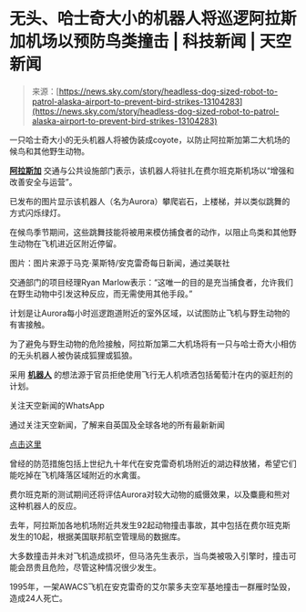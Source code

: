 <!--yml

category: 未分类

date: 2024-05-29 12:48:10

-->

# 无头、哈士奇大小的机器人将巡逻阿拉斯加机场以预防鸟类撞击 | 科技新闻 | 天空新闻

> 来源：[https://news.sky.com/story/headless-dog-sized-robot-to-patrol-alaska-airport-to-prevent-bird-strikes-13104283](https://news.sky.com/story/headless-dog-sized-robot-to-patrol-alaska-airport-to-prevent-bird-strikes-13104283)

一只哈士奇大小的无头机器人将被伪装成coyote，以防止阿拉斯加第二大机场的候鸟和其他野生动物。

**[阿拉斯加](https://news.sky.com/topic/alaska-5714)** 交通与公共设施部门表示，该机器人将驻扎在费尔班克斯机场以“增强和改善安全与运营”。

已发布的图片显示该机器人（名为Aurora）攀爬岩石，上楼梯，并以类似跳舞的方式闪烁绿灯。

在候鸟季节期间，这些跳舞技能将被用来模仿捕食者的动作，以阻止鸟类和其他野生动物在飞机进近区附近停留。

图片：图片来源于马克·莱斯特/安克雷奇每日新闻，通过美联社

交通部门的项目经理Ryan Marlow表示：“这唯一的目的是充当捕食者，允许我们在野生动物中引发这种反应，而无需使用其他手段。”

计划是让Aurora每小时巡逻跑道附近的室外区域，以试图防止飞机与野生动物的有害接触。

为了避免与野生动物的危险接触，阿拉斯加第二大机场将有一只与哈士奇大小相仿的无头机器人被伪装成狐狸或狐狼。

采用 **[机器人](https://news.sky.com/topic/robots-6776)** 的想法源于官员拒绝使用飞行无人机喷洒包括葡萄汁在内的驱赶剂的计划。

关注天空新闻的WhatsApp

通过关注天空新闻，了解来自英国及全球各地的所有最新新闻

[点击这里](https://whatsapp.com/channel/0029Va868Fv8vd1UsF99tP1u)

曾经的防范措施包括上世纪九十年代在安克雷奇机场附近的湖边释放猪，希望它们能吃掉在飞机降落区域附近的水禽蛋。

费尔班克斯的测试期间还将评估Aurora对较大动物的威慑效果，以及麋鹿和熊对这种机器人的反应。

去年，阿拉斯加各地机场附近共发生92起动物撞击事故，其中包括在费尔班克斯发生的10起，根据美国联邦航空管理局的数据库。

[](/download-app)

大多数撞击并未对飞机造成损坏，但马洛先生表示，当鸟类被吸入引擎时，撞击可能会昂贵且危险，尽管这种情况很少发生。

1995年，一架AWACS飞机在安克雷奇的艾尔蒙多夫空军基地撞击一群雁时坠毁，造成24人死亡。
